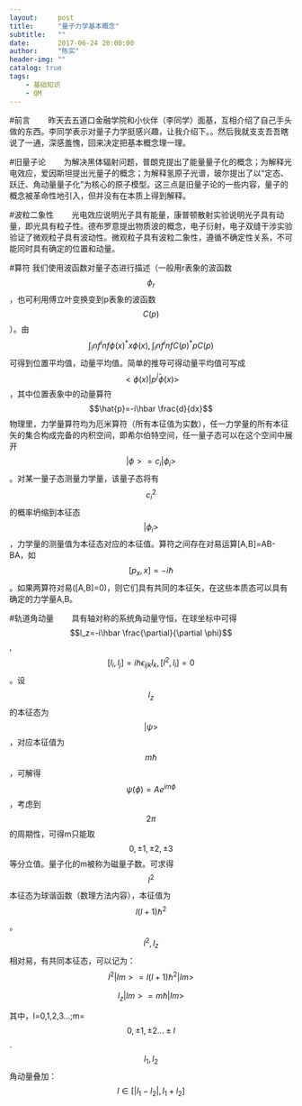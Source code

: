 ```yaml
---
layout:     post
title:      "量子力学基本概念"
subtitle:   ""
date:       2017-06-24 20:00:00
author:     "陈实"
header-img: ""
catalog: true
tags:
    - 基础知识
    - QM  
---
```

#前言
&emsp;&emsp;昨天去五道口金融学院和小伙伴（李同学）面基，互相介绍了自己手头做的东西。李同学表示对量子力学挺感兴趣，让我介绍下。。然后我就支支吾吾瞎说了一通，深感羞愧，回来决定把基本概念理一理。

#旧量子论
&emsp;&emsp;为解决黑体辐射问题，普朗克提出了能量量子化的概念；为解释光电效应，爱因斯坦提出光量子的概念；为解释氢原子光谱，玻尔提出了以“定态、跃迁、角动量量子化”为核心的原子模型。这三点是旧量子论的一些内容，量子的概念被革命性地引入，但并没有在本质上得到解释。

#波粒二象性
&emsp;&emsp;光电效应说明光子具有能量，康普顿散射实验说明光子具有动量，即光具有粒子性。德布罗意提出物质波的概念，电子衍射，电子双缝干涉实验验证了微观粒子具有波动性。微观粒子具有波粒二象性，遵循不确定性关系，不可能同时具有确定的位置和动量。

#算符
我们使用波函数对量子态进行描述（一般用r表象的波函数$$\phi_r$$，也可利用傅立叶变换变到p表象的波函数$$C(p)$$）。由$$\int_inf^inf \phi(x)^* x \phi(x) , \int_inf^inf C(p)^* p C(p)$$可得到位置平均值，动量平均值。简单的推导可得动量平均值可写成$$<\phi(x)|p^\hat |\phi(x)>$$，其中位置表象中的动量算符$$\hat{p}=-i\hbar \frac{d}{dx}$$物理里，力学量算符均为厄米算符（所有本征值为实数），任一力学量的所有本征矢的集合构成完备的内积空间，即希尔伯特空间，任一量子态可以在这个空间中展开$$|\phi>=c_i |\phi_i>$$。对某一量子态测量力学量，该量子态将有$$c_i^2$$的概率坍缩到本征态$$|\phi_i>$$，力学量的测量值为本征态对应的本征值。算符之间存在对易运算[A,B]=AB-BA，如$$[p_x,x]=-i\hbar$$。如果两算符对易([A,B]=0)，则它们具有共同的本征矢，在这些本质态可以具有确定的力学量A,B。

#轨道角动量
&emsp;&emsp;具有轴对称的系统角动量守恒，在球坐标中可得$$l_z=-i\hbar \frac{\partial}{\partial \phi}$$,$$[l_i,l_j]=i\hbar \epsilon_{ijk}l_k, [l^2,l_i]=0$$。设$$l_z$$的本征态为$$|\psi>$$，对应本征值为$$m\hbar$$，可解得$$\psi(\phi)=Ae^{im\phi}$$，考虑到$$2\pi$$的周期性，可得m只能取$$0,\pm 1,\pm 2,\pm 3$$等分立值。量子化的m被称为磁量子数。可求得$$l^2$$本征态为球谐函数（数理方法内容），本征值为$$l(l+1)\hbar^2$$。$$l^2,l_z$$相对易，有共同本征态，可以记为：
$$l^2|lm>=l(l+1)\hbar^2|lm>$$

$$l_z|lm>=m\hbar|lm>$$

其中，l=0,1,2,3...;m=$$0,\pm 1,\pm 2...\pm l$$.
$$l_1,l_2$$角动量叠加：$$l\in[|l_1-l_2|,l_1+l_2]$$

#
